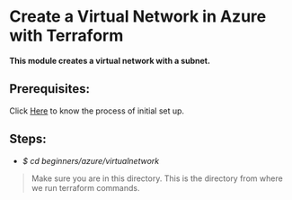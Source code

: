 # Create a Virtual Network in Azure with Terraform

**This module creates a virtual network with a subnet.**

## Prerequisites: 

Click [Here](https://github.com/collabnix/terraform/blob/master/beginners/azure/README.md) to know the process of initial set up.

## Steps:

- *$ cd beginners/azure/virtualnetwork* 

> Make sure you are in this directory. This is the directory from where we run terraform commands.




